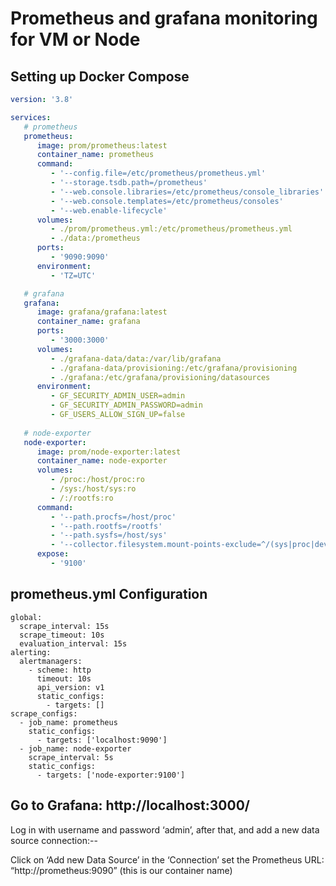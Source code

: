# Prometheus and grafana monitoring for VM or Node

## Setting up Docker Compose

```yaml
version: '3.8'

services:
   # prometheus
   prometheus:
      image: prom/prometheus:latest
      container_name: prometheus
      command:
         - '--config.file=/etc/prometheus/prometheus.yml'
         - '--storage.tsdb.path=/prometheus'
         - '--web.console.libraries=/etc/prometheus/console_libraries'
         - '--web.console.templates=/etc/prometheus/consoles'
         - '--web.enable-lifecycle'
      volumes:
         - ./prom/prometheus.yml:/etc/prometheus/prometheus.yml
         - ./data:/prometheus
      ports:
         - '9090:9090'
      environment:
         - 'TZ=UTC'

   # grafana
   grafana:
      image: grafana/grafana:latest
      container_name: grafana
      ports:
         - '3000:3000'
      volumes:
         - ./grafana-data/data:/var/lib/grafana
         - ./grafana-data/provisioning:/etc/grafana/provisioning
         - ./grafana:/etc/grafana/provisioning/datasources
      environment:
         - GF_SECURITY_ADMIN_USER=admin
         - GF_SECURITY_ADMIN_PASSWORD=admin
         - GF_USERS_ALLOW_SIGN_UP=false
         
   # node-exporter
   node-exporter:
      image: prom/node-exporter:latest
      container_name: node-exporter
      volumes:
         - /proc:/host/proc:ro
         - /sys:/host/sys:ro
         - /:/rootfs:ro
      command:
         - '--path.procfs=/host/proc'
         - '--path.rootfs=/rootfs'
         - '--path.sysfs=/host/sys'
         - '--collector.filesystem.mount-points-exclude=^/(sys|proc|dev|host|etc)($$|/)'
      expose:
         - '9100'
```


## prometheus.yml Configuration

```
global:
  scrape_interval: 15s
  scrape_timeout: 10s
  evaluation_interval: 15s
alerting:
  alertmanagers:
    - scheme: http
      timeout: 10s
      api_version: v1
      static_configs:
        - targets: []
scrape_configs:
  - job_name: prometheus
    static_configs:
      - targets: ['localhost:9090']
  - job_name: node-exporter
    scrape_interval: 5s
    static_configs:
      - targets: ['node-exporter:9100'] 
```

## Go to Grafana: http://localhost:3000/
Log in with username and password ‘admin’, after that, and add a new data source connection:--

Click on ‘Add new Data Source’ in the ‘Connection’ set the Prometheus URL: “http://prometheus:9090” (this is our container name)




